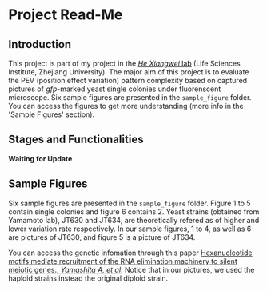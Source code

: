 Project Read-Me
===============

## Introduction

This project is part of my project in the [*He Xiangwei* lab](http://lsi.zju.edu.cn/redir.php?catalog_id=13701) (Life Sciences Institute, Zhejiang University). The major aim of this project is to evaluate the PEV (position effect variation) pattern complexity based on captured pictures of *gfp*-marked yeast single colonies under fluorenscent microscope. Six sample figures are presented in the `sample_figure` folder. You can access the figures to get more understanding (more info in the 'Sample Figures' section).

## Stages and Functionalities

__Waiting for Update__

## Sample Figures

Six sample figures are presented in the `sample_figure` folder. Figure 1 to 5 contain single colonies and figure 6 contains 2. Yeast strains (obtained from Yamamoto lab), JT630 and JT634, are theoretically refered as of higher and lower variation rate respectively. In our sample figures, 1 to 4, as well as 6 are pictures of JT630, and figure 5 is a picture of JT634.

You can access the genetic infomation through this paper [Hexanucleotide motifs mediate recruitment of the RNA elimination machinery to silent meiotic genes., *Yamashita A, et al*](http://www.ncbi.nlm.nih.gov/pmc/articles/PMC3352096/). Notice that in our pictures, we used the haploid strains instead the original diploid strain.
